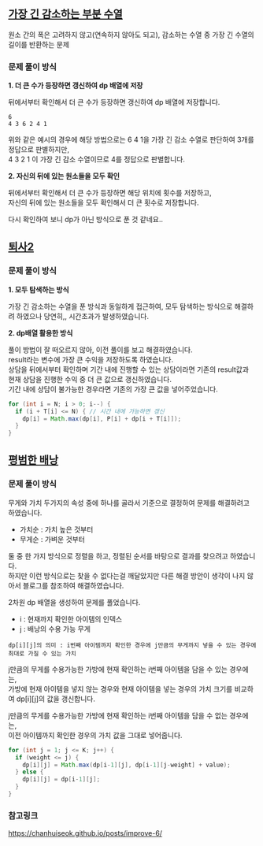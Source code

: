 ## [가장 긴 감소하는 부분 수열](https://www.acmicpc.net/problem/11722)

원소 간의 폭은 고려하지 않고(연속하지 않아도 되고), 감소하는 수열 중 가장 긴 수열의 길이를 반환하는 문제


### 문제 풀이 방식


**1. 더 큰 수가 등장하면 갱신하여 dp 배열에 저장**

뒤에서부터 확인해서 더 큰 수가 등장하면 갱신하여 dp 배열에 저장합니다.

```
6
4 3 6 2 4 1
```
위와 같은 예시의 경우에 해당 방법으로는 
6 4 1을 가장 긴 감소 수열로 판단하여 3개를 정답으로 판별하지만,  
4 3 2 1 이 가장 긴 감소 수열이므로 4를 정답으로 판별합니다.


**2. 자신의 뒤에 있는 원소들을 모두 확인**

뒤에서부터 확인해서 더 큰 수가 등장하면 해당 위치에 횟수를 저장하고,   
자신의 뒤에 있는 원소들을 모두 확인해서 더 큰 횟수로 저장합니다.

다시 확인하여 보니 dp가 아닌 방식으로 푼 것 같네요..

## [퇴사2](https://www.acmicpc.net/problem/15486)
### 문제 풀이 방식
**1. 모두 탐색하는 방식**

가장 긴 감소하는 수열을 푼 방식과 동일하게 접근하여, 모두 탐색하는 방식으로 해결하려 하였으나 당연히,, 시간초과가 발생하였습니다.

**2. dp배열 활용한 방식**

풀이 방법이 잘 떠오르지 않아, 이전 풀이를 보고 해결하였습니다.  
result라는 변수에 가장 큰 수익을 저장하도록 하였습니다.  
상담을 뒤에서부터 확인하며 기간 내에 진행할 수 있는 상담이라면 기존의 result값과 현재 상담을 진행한 수익 중 더 큰 값으로 갱신하였습니다.  
기간 내에 상담이 불가능한 경우라면 기존의 가장 큰 값을 넣어주었습니다.

```java
for (int i = N; i > 0; i--) {
  if (i + T[i] <= N) { // 시간 내에 가능하면 갱신
    dp[i] = Math.max(dp[i], P[i] + dp[i + T[i]]);
  } 
}
```



## [평범한 배낭](https://www.acmicpc.net/problem/12865)

### 문제 풀이 방식
무게와 가치 두가지의 속성 중에 하나를 골라서 기준으로 결정하여 문제를 해결하려고 하였습니다.  
- 가치순 : 가치 높은 것부터
- 무게순 : 가벼운 것부터

둘 중 한 가지 방식으로 정렬을 하고, 정렬된 순서를 바탕으로 결과를 찾으려고 하였습니다.  
하지만 이런 방식으로는 찾을 수 없다는걸 깨달았지만 다른 해결 방안이 생각이 나지 않아서 블로그를 참조하여 해결하였습니다.

2차원 dp 배열을 생성하여 문제를 풀었습니다.
- i : 현재까지 확인한 아이템의 인덱스
- j : 배낭의 수용 가능 무게

`dp[i][j]의 의미 : i번째 아이템까지 확인한 경우에 j만큼의 무게까지 넣을 수 있는 경우에 최대로 가질 수 있는 가치`

j만큼의 무게를 수용가능한 가방에 현재 확인하는 i번째 아이템을 담을 수 있는 경우에는,  
가방에 현재 아이템을 넣지 않는 경우와 현재 아이템을 넣는 경우의 가치 크기를 비교하여 dp[i][j]의 값을 갱신합니다.

j만큼의 무게를 수용가능한 가방에 현재 확인하는 i번째 아이템을 담을 수 없는 경우에는,  
이전 아이템까지 확인한 경우의 가치 값을 그대로 넣어줍니다.

```java
for (int j = 1; j <= K; j++) {
  if (weight <= j) {
    dp[i][j] = Math.max(dp[i-1][j], dp[i-1][j-weight] + value);
  } else {
    dp[i][j] = dp[i-1][j];
  }
}
```

### 참고링크
https://chanhuiseok.github.io/posts/improve-6/
